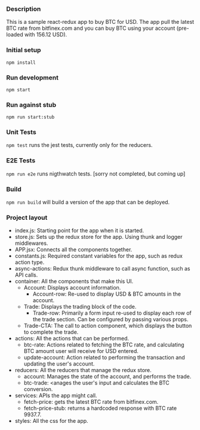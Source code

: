 ### Description
This is a sample react-redux app to buy BTC for USD.
The app pull the latest BTC rate from bitfinex.com
and you can buy BTC using your account (pre-loaded with 156.12 USD). 

### Initial setup
`npm install`

### Run development
`npm start`

### Run against stub
`npm run start:stub`

### Unit Tests
`npm test` runs the jest tests, currently only for the reducers.

### E2E Tests
`npm run e2e` runs nigthwatch tests.
[sorry not completed, but coming up]

### Build
`npm run build` will build a version of the app that can be deployed.

### Project layout

* index.js: Starting point for the app when it is started.
* store.js: Sets up the redux store for the app. Using thunk and logger middlewares.
* APP.jsx: Connects all the components together.
* constants.js: Required constant variables for the app, such as redux action type.
* async-actions: Redux thunk middleware to call async function, such as API calls.
* container: All the components that make this UI.
    * Account: Displays account information.
        * Account-row: Re-used to display USD & BTC amounts in the account.
    * Trade: Displays the trading block of the code.
        * Trade-row: Primarily a form input re-used to display each row of the trade section. Can be configured by passing various props.
    * Trade-CTA: The call to action component, which displays the button to complete the trade.
* actions: All the actions that can be performed.
    * btc-rate: Actions related to fetching the BTC rate, and calculating BTC amount user will receive for USD entered.
    * update-account: Action related to performing the transaction and updating the user's account. 
* reducers: All the reducers that manage the redux store.
    * account: Manages the state of the account, and performs the trade.
    * btc-trade: <anages the user's input and calculates the BTC conversion.
* services: APIs the app might call.
    * fetch-price: gets the latest BTC rate from bitfinex.com.
    * fetch-price-stub: returns a hardcoded response with BTC rate 9937.7.
* styles: All the css for the app.

